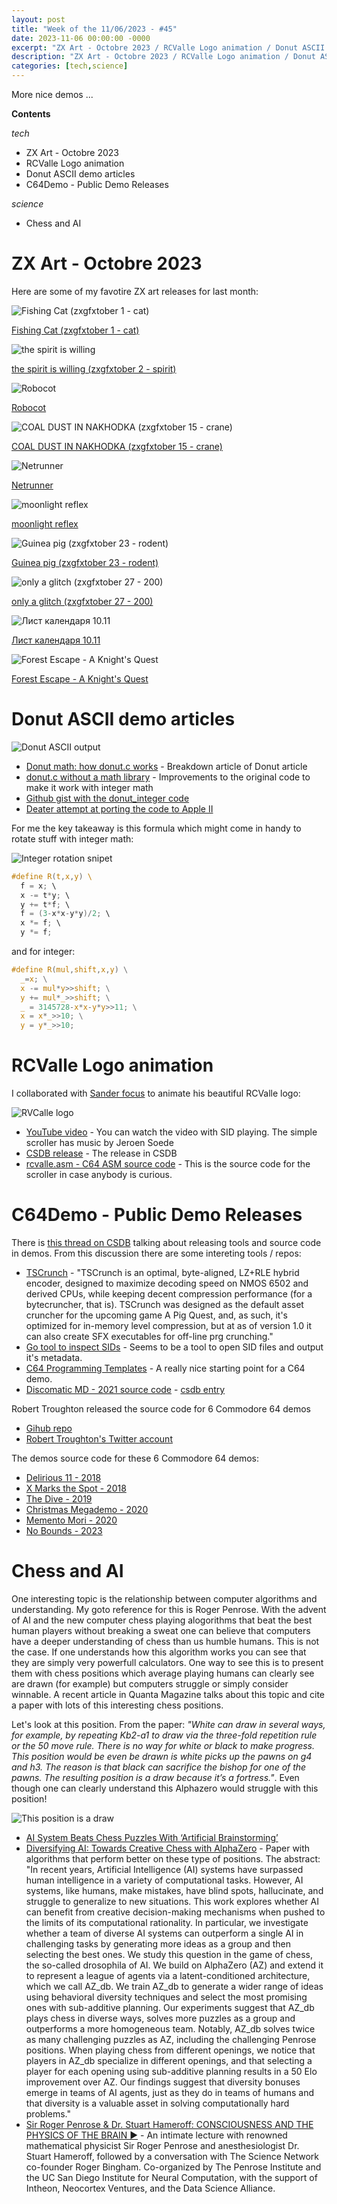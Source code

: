 ```yaml
---
layout: post
title: "Week of the 11/06/2023 - #45"
date: 2023-11-06 00:00:00 -0000
excerpt: "ZX Art - Octobre 2023 / RCValle Logo animation / Donut ASCII demo articles / C64Demo - Public Demo Releases - Chess and AI"
description: "ZX Art - Octobre 2023 / RCValle Logo animation / Donut ASCII demo articles / C64Demo - Public Demo Releases - Chess and AI"
categories: [tech,science]
---
```


More nice demos ...

**Contents**

*tech*


- ZX Art - Octobre 2023
- RCValle Logo animation
- Donut ASCII demo articles
- C64Demo - Public Demo Releases

*science*

- Chess and AI

# ZX Art - Octobre 2023

Here are some of my favotire ZX art releases for last month:

![Fishing Cat (zxgfxtober 1 - cat)](/assets/imgs/2023-11-06/fishing-cat.png)

[Fishing Cat (zxgfxtober 1 - cat)](https://zxart.ee/eng/authors/g/grongy/fishing-cat-zxgfxtober-1---cat)


![the spirit is willing](/assets/imgs/2023-11-06/the-spirit.png)

[the spirit is willing (zxgfxtober 2 - spirit)](https://zxart.ee/eng/authors/g/grongy/the-spirit-is-willing-zxgfxtober-2---spirit/)

![Robocot](/assets/imgs/2023-11-06/robocot.png)

[Robocot](https://zxart.ee/eng/authors/s/schafft/robocot/)

![COAL DUST IN NAKHODKA (zxgfxtober 15 - crane)](/assets/imgs/2023-11-06/coal.png)

[COAL DUST IN NAKHODKA (zxgfxtober 15 - crane)](https://zxart.ee/eng/authors/g/grongy/coal-dust-in-nakhodka-zxgfxtober-15---crane/)

![Netrunner](/assets/imgs/2023-11-06/netrunner.png)

[Netrunner](https://zxart.ee/eng/authors/s/schafft/netrunner/)

![moonlight reflex](/assets/imgs/2023-11-06/moonlight.png)

[moonlight reflex](https://zxart.ee/eng/authors/w/watttack/moonlight-reflex/)

![Guinea pig (zxgfxtober 23 - rodent)](/assets/imgs/2023-11-06/rodent.png)

[Guinea pig (zxgfxtober 23 - rodent)](https://zxart.ee/eng/authors/g/grongy/guinea-pig-zxgfxtober-23---rodent/)

![only a glitch (zxgfxtober 27 - 200)](/assets/imgs/2023-11-06/glitch.png)

[only a glitch (zxgfxtober 27 - 200)](https://zxart.ee/eng/authors/g/grongy/only-a-glitch-zxgfxtober-27---200/)

![Лист календаря 10.11](/assets/imgs/2023-11-06/stamp.png)

[Лист календаря 10.11](https://zxart.ee/eng/authors/u/uris/list-kalendarja-1011/)

![Forest Escape - A Knight's Quest](/assets/imgs/2023-11-06/forest-escape.png)

[Forest Escape - A Knight's Quest](https://zxart.ee/eng/authors/c/craig-stevenson/forest-escape---a-knights-quest/)

# Donut ASCII demo articles

![Donut ASCII output](/assets/imgs/2023-11-06/donut.png)

- [Donut math: how donut.c works](https://www.a1k0n.net/2011/07/20/donut-math.html) - Breakdown article of Donut article
- [donut.c without a math library](https://www.a1k0n.net/2021/01/13/optimizing-donut.html) - Improvements to the original code to make it work with integer math
- [Github gist with the donut_integer code](https://gist.github.com/a1k0n/80f48aa8911fffd805316b8ba8f48e83)
- [Deater attempt at porting the code to Apple II](https://twitter.com/deater78/status/1723445527503683873)

For me the key takeaway is this formula which might come in handy to rotate stuff with integer math:

![Integer rotation snipet](/assets/imgs/2023-11-06/integer-rotation.png)

```c
#define R(t,x,y) \ 
  f = x; \
  x -= t*y; \
  y += t*f; \
  f = (3-x*x-y*y)/2; \
  x *= f; \
  y *= f;
```

and for integer:

```c
#define R(mul,shift,x,y) \
  _=x; \
  x -= mul*y>>shift; \
  y += mul*_>>shift; \
  _ = 3145728-x*x-y*y>>11; \
  x = x*_>>10; \
  y = y*_>>10;
```

# RCValle Logo animation

I collaborated with [Sander focus](https://twitter.com/SanderFocus) to animate his beautiful RCValle logo:

![RVCalle logo](/assets/imgs/2023-11-06/rcvalle.png)

- [YouTube video](https://www.youtube.com/watch?v=7K8ARUrbReU) - You can watch the video with SID playing. The simple scroller has music by Jeroen Soede
- [CSDB release](https://csdb.dk/release/?id=236807) - The release in CSDB
- [rcvalle.asm - C64 ASM source code](https://gist.github.com/cesarmiquel/b4977b6f1badb01eed60c8cbdae7c007) - This is the source code for the scroller in case anybody is curious.

# C64Demo - Public Demo Releases

There is [this thread on CSDB](https://csdb.dk/forums/?roomid=7&topicid=162704) talking about releasing tools and source code in demos. From this discussion there are some intereting tools / repos:

- [TSCrunch](https://github.com/staD020/TSCrunch) - "TSCrunch is an optimal, byte-aligned, LZ+RLE hybrid encoder, designed to maximize decoding speed on NMOS 6502 and derived CPUs, while keeping decent compression performance (for a bytecruncher, that is). TSCrunch was designed as the default asset cruncher for the upcoming game A Pig Quest, and, as such, it's optimized for in-memory level compression, but at as of version 1.0 it can also create SFX executables for off-line prg crunching."
- [Go tool to inspect SIDs](https://github.com/staD020/sid) - Seems to be a tool to open SID files and output it's metadata.
- [C64 Programming Templates](https://github.com/jansalleine/c64templates) - A really nice starting point for a C64 demo.
- [Discomatic MD - 2021 source code](https://csdb.dk/release/?id=206575) - [csdb entry](https://csdb.dk/release/?id=206575)

Robert Troughton released the source code for 6 Commodore 64 demos

- [Gihub repo](https://github.com/RobertTroughton/C64Demo-PublicReleases)
- [Robert Troughton's Twitter account](https://twitter.com/RaistlinGP)

The demos source code for these 6 Commodore 64 demos:

- [Delirious 11 - 2018](https://csdb.dk/release/?id=165911)
- [X Marks the Spot - 2018](https://csdb.dk/release/?id=170919)
- [The Dive - 2019](https://csdb.dk/release/?id=179128)
- [Christmas Megademo - 2020](https://csdb.dk/release/?id=198283)
- [Memento Mori - 2020](https://csdb.dk/release/?id=195841)
- [No Bounds - 2023](https://csdb.dk/release/?id=232957)

# Chess and AI

One interesting topic is the relationship between computer algorithms and understanding. My goto reference for this is Roger Penrose. With the advent of AI and the new computer chess playing alogorithms that beat the best human players without breaking a sweat one can believe that computers have a deeper understanding of chess than us humble humans. This is not the case. If one understands how this algorithm works you can see that they are simply very powerfull calculators. One way to see this is to present them with chess positions which average playing humans can clearly see are drawn (for example) but computers struggle or simply consider winnable. A recent article in Quanta Magazine talks about this topic and cite a paper with lots of this interesting chess positions. 

Let's look at this position. From the paper: _"White can draw in several ways, for example, by repeating Kb2-a1 to draw via the three-fold repetition rule or the 50 move rule. There is no way for white or black to make progress. This position would be even be drawn is white picks up the pawns on g4 and h3. The reason is that black can sacrifice the bishop for one of the pawns. The resulting position is a draw because it’s a fortress."_. Even though one can clearly understand this Alphazero would struggle with this position!

![This position is a draw](/assets/imgs/2023-11-06/penrose-chess-position.png)

- [AI System Beats Chess Puzzles With ‘Artificial Brainstorming’](https://www.quantamagazine.org/google-deepmind-trains-artificial-brainstorming-in-chess-ai-20231115)
- [Diversifying AI: Towards Creative Chess with AlphaZero](https://arxiv.org/abs/2308.09175) - Paper with algorithms that perform better on these type of positions. The abstract: "In recent years, Artificial Intelligence (AI) systems have surpassed human intelligence in a variety of computational tasks. However, AI systems, like humans, make mistakes, have blind spots, hallucinate, and struggle to generalize to new situations. This work explores whether AI can benefit from creative decision-making mechanisms when pushed to the limits of its computational rationality. In particular, we investigate whether a team of diverse AI systems can outperform a single AI in challenging tasks by generating more ideas as a group and then selecting the best ones. We study this question in the game of chess, the so-called drosophila of AI. We build on AlphaZero (AZ) and extend it to represent a league of agents via a latent-conditioned architecture, which we call AZ_db. We train AZ_db to generate a wider range of ideas using behavioral diversity techniques and select the most promising ones with sub-additive planning. Our experiments suggest that AZ_db plays chess in diverse ways, solves more puzzles as a group and outperforms a more homogeneous team. Notably, AZ_db solves twice as many challenging puzzles as AZ, including the challenging Penrose positions. When playing chess from different openings, we notice that players in AZ_db specialize in different openings, and that selecting a player for each opening using sub-additive planning results in a 50 Elo improvement over AZ. Our findings suggest that diversity bonuses emerge in teams of AI agents, just as they do in teams of humans and that diversity is a valuable asset in solving computationally hard problems."
- [Sir Roger Penrose & Dr. Stuart Hameroff: CONSCIOUSNESS AND THE PHYSICS OF THE BRAIN ▶️](https://www.youtube.com/watch?v=xGbgDf4HCHU) - An intimate lecture with renowned mathematical physicist Sir Roger Penrose and anesthesiologist Dr. Stuart Hameroff, followed by a conversation with The Science Network co-founder Roger Bingham. Co-organized by The Penrose Institute and the UC San Diego Institute for Neural Computation, with the support of Intheon, Neocortex Ventures, and the Data Science Alliance.
